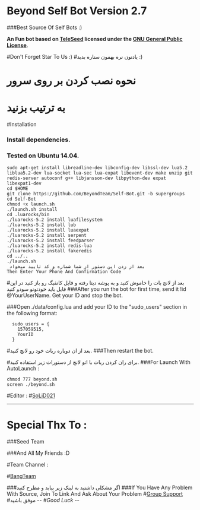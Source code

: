 # Beyond Self Bot Version 2.7
###Best Source Of Self Bots :)

**An Fun bot based on [TeleSeed](https://github.com/SEEDTEAM/TeleSeed) licensed under the [GNU General Public License](https://github.com/BeyondTeam/Self-Bot/blob/master/LICENSE)**.

#Don't Forget Star To Us :)
#یادتون نره بهمون ستاره بدید :)

# نحوه نصب کردن بر روی سرور

# به ترتیب بزنید
#Installation
### Install dependencies.
### Tested on Ubuntu 14.04.
```
sudo apt-get install libreadline-dev libconfig-dev libssl-dev lua5.2 liblua5.2-dev lua-socket lua-sec lua-expat libevent-dev make unzip git redis-server autoconf g++ libjansson-dev libpython-dev expat libexpat1-dev
cd $HOME
git clone https://github.com/BeyondTeam/Self-Bot.git -b supergroups
cd Self-Bot
chmod +x launch.sh
./launch.sh install
cd .luarocks/bin
./luarocks-5.2 install luafilesystem
./luarocks-5.2 install lub
./luarocks-5.2 install luaexpat
./luarocks-5.2 install serpent
./luarocks-5.2 install feedparser
./luarocks-5.2 install redis-lua
./luarocks-5.2 install fakeredis
cd ../..
./launch.sh 
 بعد از زدن این دستور از شما شماره و کد تایید میخواد
Then Enter Your Phone And Confirmation Code
```
#بعد از لانچ بات را خاموش کنید و به پوشه دیتا رفته و فایل کانفیگ رو باز کنید در این فایل باید خودتونو سودو کنید
###After you run the bot for first time, send it !id @YourUserName. Get your ID and stop the bot.

###Open ./data/config.lua and add your ID to the "sudo_users" section in the following format:
```
  sudo_users = {
    157059515,
    YourID
  }
```
#بعد از ان دوباره ربات خود رو لانچ کنید.
###Then restart the bot.

#برای ران کردن ربات با اتو لانچ از دستورات زیر استفاده کنید.
###For Launch With AutoLaunch :
```
chmod 777 beyond.sh
screen ./beyond.sh
```

#Editor : 
#[SoLiD021](https://telegram.me/sudo_bibak)


* * *

# Special Thx To :
###Seed Team

###And All My Friends :D

#Team Channel :

#[BangTeam](https://telegram.me/Tele_bang)

###اگر مشکلی داشتید به لینک زیر بیاید و مطرح کنید
###If You Have Any Problem With Source, Join To Link And Ask About Your Problem
#[Group Support](https://telegram.me/joinchat/Elkygj_sLdHXPFBMLeh73Q)
#موفق باشید -_-
#Good Luck -_-
